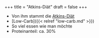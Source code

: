 +++
title = "Atkins-Diät"
draft = false
+++

-   Von ihm stammt die [Atkins-Diät](https://de.wikipedia.org/wiki/Atkins-Di%C3%A4t)
-   [Low-Carb]({{< relref "low-carb.md" >}})
-   So viel essen wie man möchte
-   Proteinanteil: ca. 30%
